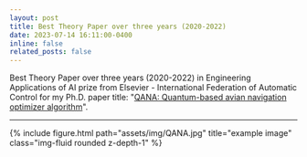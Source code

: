 ```yaml
---
layout: post
title: Best Theory Paper over three years (2020-2022)
date: 2023-07-14 16:11:00-0400
inline: false
related_posts: false
---
```


Best Theory Paper over three years (2020-2022) in Engineering Applications of AI prize from Elsevier - International Federation of Automatic Control for my Ph.D. paper title: "[QANA: Quantum-based avian navigation optimizer algorithm](https://www.sciencedirect.com/science/article/abs/pii/S0952197621001627)".

***


<div class="row">
    <div class="col-sm mt-3 mt-md-0">
        {% include figure.html path="assets/img/QANA.jpg" title="example image" class="img-fluid rounded z-depth-1" %}
    </div>
</div>
